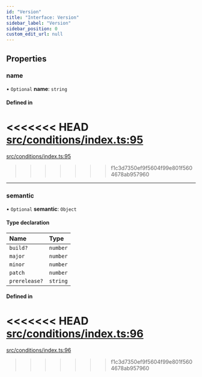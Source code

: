```yaml
---
id: "Version"
title: "Interface: Version"
sidebar_label: "Version"
sidebar_position: 0
custom_edit_url: null
---
```


<!-- @format -->

## Properties

### name

• `Optional` **name**: `string`

#### Defined in

<<<<<<< HEAD
[src/conditions/index.ts:95](https://github.com/Resnovas/smartcloud/blob/b9e22a9/src/conditions/index.ts#L95)
=======
[src/conditions/index.ts:95](https://github.com/Resnovas/smartcloud/blob/b91f5b4/src/conditions/index.ts#L95)

> > > > > > > f1c3d7350ef9f5604f99e801f5604678ab957960

---

### semantic

• `Optional` **semantic**: `Object`

#### Type declaration

| Name          | Type     |
| :------------ | :------- |
| `build?`      | `number` |
| `major`       | `number` |
| `minor`       | `number` |
| `patch`       | `number` |
| `prerelease?` | `string` |

#### Defined in

<<<<<<< HEAD
[src/conditions/index.ts:96](https://github.com/Resnovas/smartcloud/blob/b9e22a9/src/conditions/index.ts#L96)
=======
[src/conditions/index.ts:96](https://github.com/Resnovas/smartcloud/blob/b91f5b4/src/conditions/index.ts#L96)

> > > > > > > f1c3d7350ef9f5604f99e801f5604678ab957960
